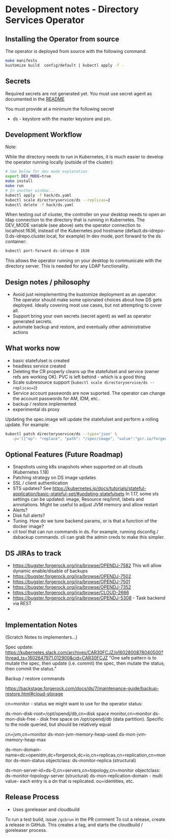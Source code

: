 # Development notes - Directory Services Operator

## Installing the Operator from source


The operator is deployed from source with the following command:

```bash
make manifests
kustomize build  config/default | kubectl apply -f -
```

## Secrets

Required secrets are not generated yet. You must use secret agent
as documented in the [README](README.md)

You must provide at a minimum the following secret

* ds - keystore with the master keystore and pin.

## Development Workflow

Note:

While the directory needs to run in Kubernetes, it is much easier to develop the operator running locally (outside of the cluster):

```bash
# See below for dev mode explanation
export DEV_MODE=true
make install
make run
# In another window...
kubectl apply -f hack/ds.yaml
kubectl scale directoryservice/ds --replicas=2
kubectl delete -f hack/ds.yaml
```

When testing out of cluster, the controller on your desktop needs to open an ldap connection to the directory that is
running in Kubernetes.
The DEV_MODE variable  (see above) sets the operator connection to localhost:1636, instead of the Kubernetes
pod hostname (default.ds-idrepo-0.ds-idrepo.cluster.local, for example) In dev mode, port forward to the ds container:

```bash
kubectl port-forward ds-idrepo-0 1636
```

This allows the operator running on your desktop to communicate with the directory server. This is needed
for any LDAP functionality.


## Design notes / philosophy

* Avoid just reimplementing the kustomize deployment as an operator. The operator should make some
  opionated choices about how DS gets deployed. Ideally covering most use cases, but not attempting to cover all.
* Support bring your own secrets (secret agent) as well as operator generated secrets.
* automate backup and restore, and eventually other administrative actions


## What works now

* basic statefulset is created
* headless service created
* Deleting the CR properly cleans up the statefulset and service (owner refs are working OK). PVC is left behind - which is a good thing
* Scale subresource support (`kubectl scale directoryservice/ds --replicas=2`)
* Service account passwords are now suported. The operator can change the account passwords for AM, IDM, etc..
* backup / restore implemented
* experimental ds proxy

Updating the spec.image will update the statefulset and perform a rolling update. For example:

```bash
kubectl patch directoryservice/ds --type='json' \
   -p='[{"op": "replace", "path": "/spec/image", "value":"gcr.io/forgeops-public/ds-idrepo:2020.10.28-AlSugoDiNoci"}]'
```


## Optional Features (Future Roadmap)

* Snapshots using k8s snapshots when supported on all clouds (Kubernetes 1.18)
* Patching strategy on DS image updates
* SSL / client authentication
* STS updates? See https://kubernetes.io/docs/tutorials/stateful-application/basic-stateful-set/#updating-statefulsets
In 1.17, some sts settings can be updated: image, Resource req/limit, labels and annotations. Might be useful to adjust JVM memory and allow restart
* Alerts?
 * Disk full alerts?
* Tuning. How do we tune backend params, or is that a function of the docker image?
* cli tool that can run commands in ds. For example, running dsconfig / dsbackup commands.  cli can grab the admin creds to make this simpler.

## DS JIRAs to track

* https://bugster.forgerock.org/jira/browse/OPENDJ-7582  This will allow dynamic enable/disable of backups
* https://bugster.forgerock.org/jira/browse/OPENDJ-7502
* https://bugster.forgerock.org/jira/browse/OPENDJ-7501
* https://bugster.forgerock.org/jira/browse/OPENDJ-7352
* https://bugster.forgerock.org/jira/browse/CLOUD-2666
* https://bugster.forgerock.org/jira/browse/OPENDJ-5308 -  Task backend via REST
*

## Implementation Notes

(Scratch Notes to implementers...)

Spec update: https://kubernetes.slack.com/archives/CAR30FCJZ/p1602800878040500?thread_ts=1602647971.012900&cid=CAR30FCJZ
"One safe pattern is to mutate the spec, then update (i.e. commit) the spec, then mutate the status, then commit the status."


Backup / restore commands

https://backstage.forgerock.com/docs/ds/7/maintenance-guide/backup-restore.html#cloud-storage


cn=monitor - status we might want to use for the operator status:

ds-mon-disk-root=/opt/opendj/db,cn=disk space monitor,cn=monitor
ds-mon-disk-free   - disk free space on /opt/opendj/db (data partition). Specific to the node queried, but should be relatively equal


cn=jvm,cn=monitor
ds-mon-jvm-memory-heap-used
ds-mon-jvm-memory-heap-max

ds-mon-domain-name=dc=openidm\,dc=forgerock\,dc=io,cn=replicas,cn=replication,cn=monitor
ds-mon-status
objectclass: ds-monitor-replica (structural)

ds-mon-server-id=ds-0,cn=servers,cn=topology,cn=monitor
objectclass: ds-monitor-topology-server (structural)
ds-mon-replication-domain - multi value- each entry is a dn that is replicated. ou=identities, etc.

## Release Process

* Uses goreleaser and cloudbuild

To run a test build,  issue `/gcbrun` in the PR comment
To cut a release, create a release in GitHub. This creates a tag, and starts the cloudbuild / goreleaser process.
